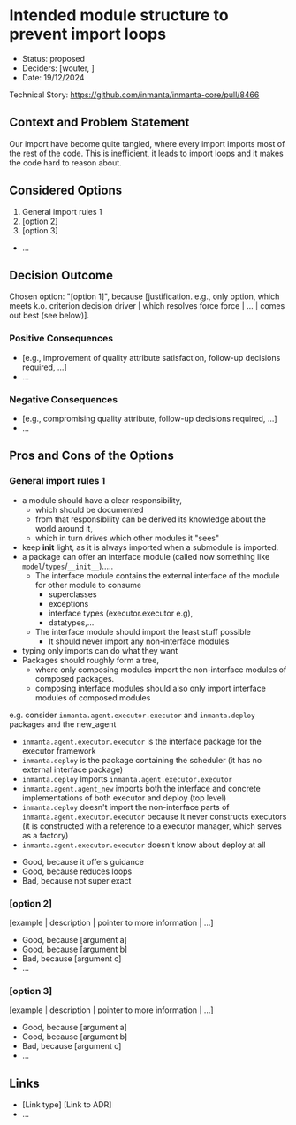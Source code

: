 # Intended module structure to prevent import loops

* Status: proposed  <!-- optional | rejected | accepted | deprecated | ... | superseded by [ADR-0000](0000-logging-warnings-using-the-python-warnings-or-logging-module.md)] -->
* Deciders: [wouter, ] <!-- optional -->
* Date: 19/12/2024

Technical Story: https://github.com/inmanta/inmanta-core/pull/8466

## Context and Problem Statement

Our import have become quite tangled, where every import imports most of the rest of the code.
This is inefficient, it leads to import loops and it makes the code hard to reason about.



## Considered Options

1. General import rules 1
2. [option 2]
3. [option 3]
* ... <!-- numbers of options can vary -->

## Decision Outcome

Chosen option: "[option 1]", because [justification. e.g., only option, which meets k.o. criterion decision driver | which resolves force force | ... | comes out best (see below)].

### Positive Consequences <!-- optional -->

* [e.g., improvement of quality attribute satisfaction, follow-up decisions required, ...]
* ...

### Negative Consequences <!-- optional -->

* [e.g., compromising quality attribute, follow-up decisions required, ...]
* ...

## Pros and Cons of the Options <!-- optional -->

### General import rules 1

- a module should have a clear responsibility,
   - which should be documented
   - from that responsibility can be derived its knowledge about the world around it,
   - which in turn drives which other modules it "sees"
-  keep __init__ light, as it is always imported when a submodule is imported.
- a package can offer an interface module (called now something like `model`/`types`/`__init__`).....
  - The interface module contains the external interface of the module for other module to consume
    - superclasses
    - exceptions
    - interface types (executor.executor e.g),
    - datatypes,...
  - The interface module should import the least stuff possible
    - It should never import any non-interface modules
- typing only imports can do what they want
- Packages should roughly form a tree,
  - where only composing modules import the non-interface modules of composed packages.
  - composing interface modules should also only import interface modules of composed modules


e.g. consider `inmanta.agent.executor.executor` and `inmanta.deploy` packages and the new_agent
- `inmanta.agent.executor.executor` is the interface package for the executor framework
- `inmanta.deploy` is the package containing the scheduler (it has no external interface package)
- `inmanta.deploy` imports `inmanta.agent.executor.executor`
- `inmanta.agent.agent_new` imports both the interface and concrete implementations of both executor and deploy (top level)
- `inmanta.deploy` doesn't import the non-interface parts of `inmanta.agent.executor.executor` because it never constructs executors (it is constructed with a reference to a executor manager, which serves as a factory)
- `inmanta.agent.executor.executor` doesn't know about deploy at all


* Good, because it offers guidance
* Good, because reduces loops
* Bad, because not super exact

### [option 2]

[example | description | pointer to more information | ...] <!-- optional -->

* Good, because [argument a]
* Good, because [argument b]
* Bad, because [argument c]
* ... <!-- numbers of pros and cons can vary -->

### [option 3]

[example | description | pointer to more information | ...] <!-- optional -->

* Good, because [argument a]
* Good, because [argument b]
* Bad, because [argument c]
* ... <!-- numbers of pros and cons can vary -->

## Links <!-- optional -->

* [Link type] [Link to ADR] <!-- example: Refined by [ADR-0000](0000-logging-warnings-using-the-python-warnings-or-logging-module.md) -->
* ... <!-- numbers of links can vary -->
